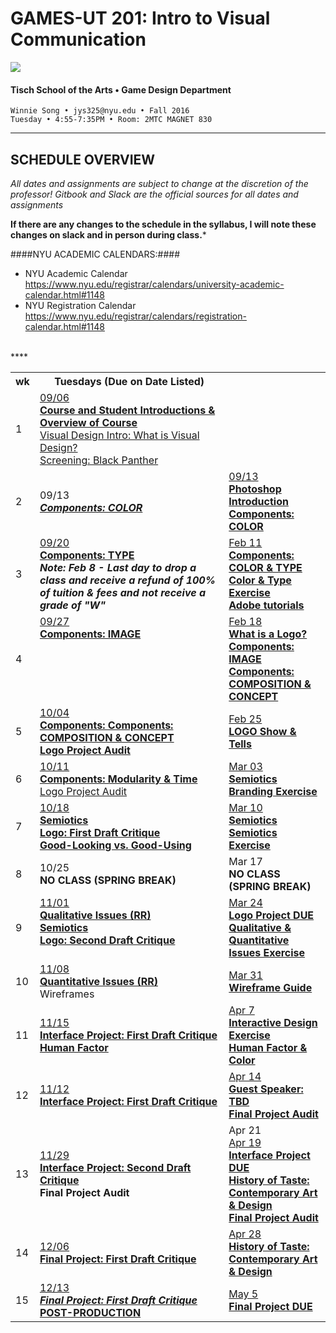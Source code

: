 # GAMES-UT 201: Intro to Visual Communication

![](http://www.fusionfilmfestival.com/wp-content/uploads/2013/01/tisch-logo-left.png)

#### Tisch School of the Arts • Game Design Department

    Winnie Song • jys325@nyu.edu • Fall 2016
    Tuesday • 4:55-7:35PM • Room: 2MTC MAGNET 830

---

## SCHEDULE OVERVIEW

*All dates and assignments are subject to change at the discretion of the professor! Gitbook and Slack are the official sources for all dates and assignments* 

**If there are any changes to the schedule in the syllabus, I will note these changes on slack and in person during class.***

####NYU ACADEMIC CALENDARS:####
* NYU Academic Calendar https://www.nyu.edu/registrar/calendars/university-academic-calendar.html#1148
* NYU Registration Calendar https://www.nyu.edu/registrar/calendars/registration-calendar.html#1148
<BR>
****
<table>
    <tr>
        <th width="4%">wk</th>
        <th width="60%">Tuesdays (Due on Date Listed)</th>
    </tr>
    <tr>
        <td>1</td>
        <td><a href="weekly_detail/wk1.md">09/06<br><strong>Course and Student Introductions & Overview of Course</strong><br>
        Visual Design Intro: What is Visual Design?<br>
        Screening: Black Panther</a></td>
    </tr>
    <tr>
        <td>2</td>
        <td>09/13<br><strong><i><a href="weekly_detail/wk2.md">Components: COLOR</i></strong></a></td>
        <td><a href="weekly_detail/wk2.md">09/13<br><strong>Photoshop Introduction<br>
        Components: COLOR</strong></a>
        </td>
    </tr>
    <tr>
        <td>3</td>
        <td valign="top"><a href="weekly_detail/wk3.md">09/20<br><strong>Components: TYPE</strong></a><br><strong><i>Note: Feb 8 - Last day to drop a class and receive a refund of 100% of tuition &amp; fees and not receive a grade of "W"</i></strong></td>
        <td valign="top"><a href="weekly_detail/wk3.md">Feb 11<br><strong>Components: COLOR & TYPE<br>
        Color & Type Exercise<br>
        Adobe tutorials</strong></a></td>
    </tr>
    <tr>
        <td>4</td>
        <td valign="top"><a href="weekly_detail/wk4.md">09/27<br><strong>Components: IMAGE</strong></a><br><br><strong><i></i></strong></td>
        <td valign="top"><a href="weekly_detail/wk4.md">Feb 18<br><strong>What is a Logo?<br>
        Components: IMAGE<br>
        Components: COMPOSITION & CONCEPT</strong></a></td>
    </tr>
    <tr>
        <td>5</td>
        <td><a href="weekly_detail/wk5.md">10/04<br><strong>Components: Components: COMPOSITION & CONCEPT<br>
        Logo Project Audit</strong></a></td>
        <td><a href="weekly_detail/wk5.md">Feb 25<br><strong><u><a href ="projects/dm1123_vfs_show_and_tells.md">LOGO Show & Tells</a></u></strong></a></td>
    </tr>
    <tr>
        <td>6</td>
        <td><a href="weekly_detail/wk6.md">10/11<br><strong>Components: Modularity & Time</strong>
        <br> Logo Project Audit</a></td>
        <td><a href="weekly_detail/wk6.md">Mar 03<br><strong>Semiotics<br>
        Branding Exercise</strong></a><strong></td>
    </tr>
    <tr>
        <td>7</td>
        <td><a href="weekly_detail/wk7.md">10/18<br>
        <STRONG>Semiotics<br>
        Logo: First Draft Critique<br>Good-Looking vs. Good-Using</A></td>
        <td><a href="weekly_detail/wk7.md">Mar 10<br><strong>Semiotics<br>
        Semiotics Exercise</strong></a></td>
    </tr>
    <tr>
        <td>8</td>
        <td>10/25<br><strong>NO CLASS (SPRING BREAK)</strong></td>
        <td>Mar 17<br><strong>NO CLASS (SPRING BREAK)</strong></td>
    </tr>
    <tr>
        <td>9</td>
        <td valign="top"><a href="weekly_detail/wk9.md">11/01<br><strong>Qualitative Issues (RR)<br>
        Semiotics<br>
        Logo: Second Draft Critique</strong></td>
        <td valign="top"><a href="weekly_detail/wk9.md">Mar 24<br><strong>Logo Project DUE<br>
        Qualitative & Quantitative Issues Exercise</a></strong></td>
    </tr>
    <tr>
        <td>10</td>
        <td><a href="weekly_detail/wk10.md">11/08<br><strong>Quantitative Issues (RR)</strong></a><br>
        Wireframes</td>
        <td><a href="weekly_detail/wk10.md">Mar 31<br><strong>Wireframe Guide</a></strong></td>
    </tr>
    <tr>
        <td>11</td>
        <td><a href="weekly_detail/wk11.md">11/15<br><strong>
        Interface Project: First Draft Critique
        <br>Human Factor</strong></td>
        <td><a href="weekly_detail/wk11.md">Apr 7<br><strong>Interactive Design Exercise<br>
        Human Factor & Color</a></strong></strong></td>
    </tr>
    <tr>
        <td>12</td>
        <td><a href="weekly_detail/wk12.md">11/12<br><strong>Interface Project: First Draft Critique<br></a></strong></td>
        <td><a href="weekly_detail/wk12.md">Apr 14<br><strong>Guest Speaker: TBD<br>
        Final Project Audit</a></strong></td>
    </tr>
    <tr>
        <td>13</td>
        <td><a href="weekly_detail/wk13.md">11/29<br><strong>Interface Project: Second Draft Critique</a><br>
        Final Project Audit</strong></td>
        <td>Apr 21<br><a href="weekly_detail/wk13.md">Apr 19<br><strong>Interface Project DUE
        <br>History of Taste: Contemporary Art & Design<br>
        Final Project Audit</a></strong></td>
    </tr>
    <tr>
        <td>14</td>
        <td><a href="weekly_detail/wk14.md">12/06<br><strong>Final Project: First Draft Critique</a></strong></td>
        <td><a href="weekly_detail/wk14.md">Apr 28<br><strong>History of Taste: Contemporary Art & Design</a></strong></td>
    </tr>
    <tr>
        <td>15</td>
        <td><a href="weekly_detail/wk15.md">12/13<br><strong><i>Final Project: First Draft Critique</i><br>POST-PRODUCTION</strong></A></td>
        <td><a href="weekly_detail/wk15.md">May 5<br><strong>Final Project DUE</a></strong></td>
    </tr>
</table>